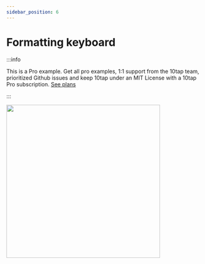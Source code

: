 ```yaml
---
sidebar_position: 6
---
```


# Formatting keyboard

:::info

This is a Pro example. Get all pro examples, 1:1 support from the 10tap team, prioritized Github issues and keep 10tap under an MIT License with a 10tap Pro subscription. <a href="https://10play.dev#10tap-pricing">See plans</a>

:::

<div style={{justifyContent: 'center', display: 'flex'}}>
  <img height="400" src="/10tap-editor/img/format.png"/>
</div>

